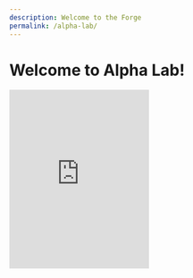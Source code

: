 ```yaml
---
description: Welcome to the Forge
permalink: /alpha-lab/
---
```


# Welcome to Alpha Lab!

<div>
  <div class="d-flex align-center">
    <iframe style="border: none" width="250" height="320" src="https://rive.app/s/g-ft4kxqiEirmEZP-1TzHQ/embed" allowfullscreen />
  </div>
  <p>
    Ready to get the most out of your eye tracker? If the answer is yes, you're in the right place! This is a space where we share some of our more advanced tools, explainers, tutorials and projects that go beyond the basic use cases.
  </p>
  <p>
    You can peek at them, but more importantly, you can also play with what our specialists have been working on.
  </p>
</div>

## What do you have to offer?

Take your gaze data to new levels – determine which areas of interest are gazed; obtain more out of the reference image mapper by combining multiple enrichments; merge cutting-edge technologies with your eye tracking data... Check out the latest tools and tutorials as they get out:

<div class="pb-4">
  <v-btn
    v-for="(item,index) in guides"
    :key="index"
    outline
    round
    color="primary"
    :to="item.link"
    style="font-weight:normal;"
  >
    {{ item.title }}
  </v-btn>
</div>

## Will these tools ever become available directly in your applications (Cloud, Companion app, device)?

Some of these features may end up in production in the future, others may not.

The Forge is not meant to be a replacement for the tools we offer in Cloud or the Companion App, but rather it is a place
where some of our more edge-case tools and projects live. It will also be a place to test new features and gather
feedback from the community.

## Can I suggest a feature?

Of course! We are happy to hear what would you like us to build next.

<div>
  <v-btn
    large
    color="primary"
    href="https://feedback.pupil-labs.com/"
    target="_blank"
    rel="noopener noreferrer"
  >
    Request a feature!
  </v-btn>
</div>

## Do you need training?

### You wish to do what our robots do?

We offer a variety of training workshops and custom support packages, in case you need a hand with your project. Check them out [here](https://pupil-labs.com/products/support/)!

<script>
export default {
  data: () => ({
    panel: null,
    guides: [
      {
        title: "Map your gaze onto screen content",
        link: "/alpha-lab/map-your-gaze-to-a-2d-screen",
      },
      {
        title: "Run multiple Reference Image Mappers in parallel",
        link: "/alpha-lab/multiple-rim",
      },
      {
        title: "Define areas of interest and compute gaze metrics",
        link: "/alpha-lab/gaze-metrics-in-aois/",
      },
    ],
  }),
}
</script>
